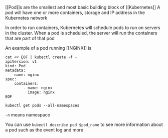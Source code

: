 [[Pod]]s are the smallest and most basic building block of [[Kubernetes]]
A pod will have one or more containers, storage and IP address in the Kubernetes network

In order to run containers, Kubernetes will schedule pods to run on servers in the cluster. When a pod is scheduled, the server will run the containers that are part of that pod

An example of a pod running [[NGINX]] is
```shell
cat << EOF | kubectl create -f -
apiVersion: v1
kind: Pod
metadata:
	name: nginx
spec:
	containers:
		- name: nginx
		  image: nginx
EOF
```

`kubectl get pods --all-namespaces`

`-n` means namespace

You can use `kubectl describe pod $pod_name` to see more information about a pod such as the event log and more

